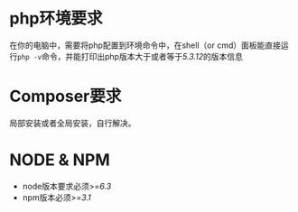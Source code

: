# php环境要求
在你的电脑中，需要将php配置到环境命令中，在shell（or cmd）面板能直接运行`php -v`命令，并能打印出php版本大于或者等于*5.3.12*的版本信息

# Composer要求
局部安装或者全局安装，自行解决。

# NODE & NPM 
 - node版本要求必须>=*6.3*
 - npm版本必须>=*3.1*
